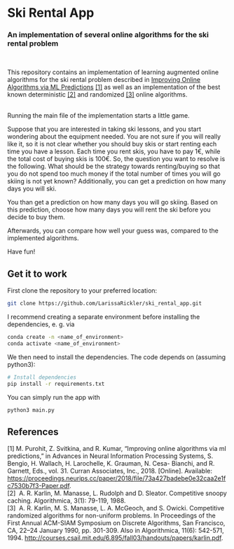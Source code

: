 # Ski Rental App
### An implementation of several online algorithms for the ski rental problem
<br />


This repository contains an implementation of learning augmented online algorithms for the ski rental problem described in 
[Improving Online Algorithms via ML Predictions](https://papers.nips.cc/paper/2018/file/73a427badebe0e32caa2e1fc7530b7f3-Paper.pdf) [[1]](#1) as well as an implementation of the best known deterministic [[2]](#2) and randomized [[3]](#3) online algorithms. <br /> <br />


Running the main file of the implementation starts a little game. <br />


Suppose that you are interested in taking ski lessons, and you start wondering about the equipment needed. 
You are not sure if you will really like it, so it is not clear whether you should buy skis or start renting each time you have a lesson.
Each time you rent skis, you have to pay 1€, while the total cost of buying skis is 100€. So, the question you want to resolve is the following. What should be the strategy towards renting/buying so that you do not spend too much money if the total number of times you will go skiing is not yet known? Additionally, you can get a prediction on how many days you will ski.<br />

You than get a prediction on how many days you will go skiing. Based on this prediction, choose how many days you will rent the ski before you decide to buy them. <br />

Afterwards, you can compare how well your guess was, compared to the implemented algorithms. <br />

Have fun!



## Get it to work

First clone the repository to your preferred location:

```bash
git clone https://github.com/LarissaRickler/ski_rental_app.git
```

I recommend creating a separate environment before installing the dependencies, e. g. via 

```bash
conda create -n <name_of_environment>
conda activate <name_of_environment>
```

We then need to install the dependencies. The code depends on (assuming python3):

```bash
# Install dependencies
pip install -r requirements.txt
```

You can simply run the app with
```bash
python3 main.py
```

## References
<a id="1">[1]</a> 
M. Purohit, Z. Svitkina, and R. Kumar, “Improving online algorithms
via ml predictions,” in Advances in Neural Information Processing
Systems, S. Bengio, H. Wallach, H. Larochelle, K. Grauman, N. Cesa-
Bianchi, and R. Garnett, Eds., vol. 31. Curran Associates, Inc.,
2018. [Online]. Available: https://proceedings.neurips.cc/paper/2018/file/73a427badebe0e32caa2e1fc7530b7f3-Paper.pdf. <br />
<a id="2">[2]</a> 
 A. R. Karlin, M. Manasse, L. Rudolph and D. Sleator. Competitive snoopy caching. Algorithmica, 3(1): 79-119, 1988. <br />
<a id="3">[3]</a>
 A. R. Karlin, M. S. Manasse, L. A. McGeoch, and S. Owicki. Competitive randomized algorithms for non-uniform problems. In Proceedings of the First Annual ACM-SIAM Symposium on Discrete Algorithms, San Francisco, CA, 22–24 January 1990, pp. 301-309. Also in Algorithmica, 11(6): 542-571, 1994. http://courses.csail.mit.edu/6.895/fall03/handouts/papers/karlin.pdf. <br />
 

